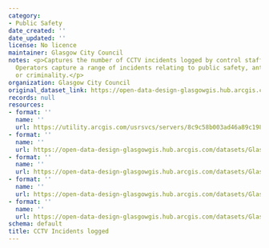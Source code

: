 ```yaml
---
category:
- Public Safety
date_created: ''
date_updated: ''
license: No licence
maintainer: Glasgow City Council
notes: <p>Captures the number of CCTV incidents logged by control staff for Glasgow.
  Operators capture a range of incidents relating to public safety, anti social behaviour
  or criminality.</p>
organization: Glasgow City Council
original_dataset_link: https://open-data-design-glasgowgis.hub.arcgis.com/maps/GlasgowGIS::cctv-incidents-logged-1
records: null
resources:
- format: ''
  name: ''
  url: https://utility.arcgis.com/usrsvcs/servers/8c9c58b003ad46a89c1984a4a6517a21/rest/services/OPEN_DATA/CCTV_Incidents_logged/MapServer/0
- format: ''
  name: ''
  url: https://open-data-design-glasgowgis.hub.arcgis.com/datasets/GlasgowGIS::cctv-incidents-logged-1.geojson?outSR=%7B%22latestWkid%22%3A27700%2C%22wkid%22%3A27700%7D
- format: ''
  name: ''
  url: https://open-data-design-glasgowgis.hub.arcgis.com/datasets/GlasgowGIS::cctv-incidents-logged-1.csv?outSR=%7B%22latestWkid%22%3A27700%2C%22wkid%22%3A27700%7D
- format: ''
  name: ''
  url: https://open-data-design-glasgowgis.hub.arcgis.com/datasets/GlasgowGIS::cctv-incidents-logged-1.kml?outSR=%7B%22latestWkid%22%3A27700%2C%22wkid%22%3A27700%7D
- format: ''
  name: ''
  url: https://open-data-design-glasgowgis.hub.arcgis.com/datasets/GlasgowGIS::cctv-incidents-logged-1.zip?outSR=%7B%22latestWkid%22%3A27700%2C%22wkid%22%3A27700%7D
schema: default
title: CCTV Incidents logged
---
```


